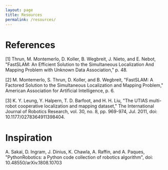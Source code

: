 ```yaml
---
layout: page
title: Resources
permalink: /resources/
---
```


# References
[1] Thrun, M. Montemerlo, D. Koller, B. Wegbreit, J. Nieto, and E. Nebot, "FastSLAM: An Efficient Solution to the Simultaneous Localization And Mapping Problem with Unknown Data Association," p. 48.

[2] M. Montemerlo, S. Thrun, D. Koller, and B. Wegbreit, "FastSLAM: A Factored Solution to the Simultaneous Localization and Mapping Problem," American Association for Artificial Intelligence, p. 6.

[3] K. Y. Leung, Y. Halpern, T. D. Barfoot, and H. H. Liu, "The UTIAS multi-robot cooperative localization and mapping dataset," The International Journal of Robotics Research, vol. 30, no. 8, pp. 969-974, Jul. 2011, doi: 10.1177/0278364911398404.

# Inspiration
A. Sakai, D. Ingram, J. Dinius, K. Chawla, A. Raffin, and A. Paques, "PythonRobotics: a Python code collection of robotics algorithm", doi: 10.48550/arXiv.1808.10703
